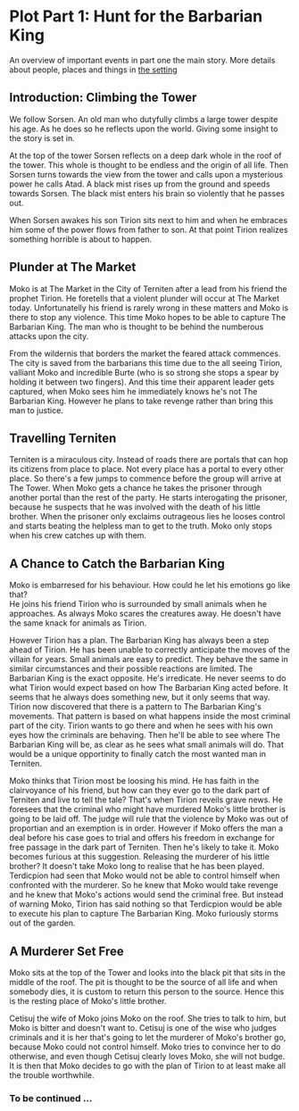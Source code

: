 Plot Part 1: Hunt for the Barbarian King
=====================================

An overview of important events in part one the main story. More details about people, places and things in [the setting](../setting/index.md)


Introduction: Climbing the Tower
--------------------------------

We follow Sorsen. An old man who dutyfully climbs a large tower despite his age.
As he does so he reflects upon the world. Giving some insight to the story is set in.

At the top of the tower Sorsen reflects on a deep dark whole in the roof of the tower.
This whole is thought to be endless and the origin of all life.
Then Sorsen turns towards the view from the tower and calls upon a mysterious power he calls Atad.
A black mist rises up from the ground and speeds towards Sorsen.
The black mist enters his brain so violently that he passes out.

When Sorsen awakes his son Tirion sits next to him and when he embraces him some of the power flows from father to son.
At that point Tirion realizes something horrible is about to happen.


Plunder at The Market
---------------------

Moko is at The Market in the City of Terniten after a lead from his friend the prophet Tirion.
He foretells that a violent plunder will occur at The Market today.
Unfortunatelly his friend is rarely wrong in these matters and Moko is there to stop any violence.
This time Moko hopes to be able to capture The Barbarian King.
The man who is thought to be behind the numberous attacks upon the city.

From the wildernis that borders the market the feared attack commences.
The city is saved from the barbarians this time due to the all seeing Tirion, valliant Moko and incredible Burte
(who is so strong she stops a spear by holding it between two fingers).
And this time their apparent leader gets captured, when Moko sees him he immediately knows he's not The Barbarian King.
However he plans to take revenge rather than bring this man to justice.


Travelling Terniten
-------------------

Terniten is a miraculous city. Instead of roads there are portals that can hop its citizens from place to place.
Not every place has a portal to every other place. So there's a few jumps to commence before the group will arrive at The Tower.
When Moko gets a chance he takes the prisoner through another portal than the rest of the party.
He starts interogating the prisoner, because he suspects that he was involved with the death of his little brother.
When the prisoner only exclaims outrageous lies he looses control and starts beating the helpless man to get to the truth.
Moko only stops when his crew catches up with them.


A Chance to Catch the Barbarian King
---------------------------------

Moko is embarresed for his behaviour. How could he let his emotions go like that?  
He joins his friend Tirion who is surrounded by small animals when he approaches.
As always Moko scares the creatures away. He doesn't have the same knack for animals as Tirion.

However Tirion has a plan.
The Barbarian King has always been a step ahead of Tirion. He has been unable to correctly anticipate the moves of the villain for years.
Small animals are easy to predict. They behave the same in similar circumstances and their possible reactions are limited.
The Barbarian King is the exact opposite. He's irredicate.
He never seems to do what Tirion would expect based on how The Barbarian King acted before.
It seems that he always does something new, but it only seems that way.
Tirion now discovered that there is a pattern to The Barbarian King's movements.
That pattern is based on what happens inside the most criminal part of the city.
Tirion wants to go there and when he sees with his own eyes how the criminals are behaving.
Then he'll be able to see where The Barbarian King will be, as clear as he sees what small animals will do.
That would be a unique opportinity to finally catch the most wanted man in Terniten.

Moko thinks that Tirion most be loosing his mind.
He has faith in the clairvoyance of his friend, but how can they ever go to the dark part of Terniten and live to tell the tale?
That's when Tirion reveils grave news. He foresees that the criminal who might have murdered Moko's little brother is going to be laid off.
The judge will rule that the violence by Moko was out of proportian and an exemption is in order.
However if Moko offers the man a deal before his case goes to trial and offers his freedom in exchange for free passage in the dark part of Terniten.
Then he's likely to take it.
Moko becomes furious at this suggestion. Releasing the murderer of his little brother?
It doesn't take Moko long to realise that he has been played.
Terdicpion had seen that Moko would not be able to control himself when confronted with the murderer.
So he knew that Moko would take revenge and he knew that Moko's actions would send the criminal free. 
But instead of warning Moko, Tirion has said nothing so that Terdicpion would be able to execute his plan to capture The Barbarian King.
Moko furiously storms out of the garden.


A Murderer Set Free
-------------------

Moko sits at the top of the Tower and looks into the black pit that sits in the middle of the roof.
The pit is thought to be the source of all life and when somebody dies,
it is custom to return this person to the source.
Hence this is the resting place of Moko's little brother.

Cetisuj the wife of Moko joins Moko on the roof. She tries to talk to him, but Moko is bitter and doesn't want to.
Cetisuj is one of the wise who judges criminals and it is her that's going to let the murderer of Moko's brother go,
because Moko could not control himself.
Moko tries to convince her to do otherwise, and even though Cetisuj clearly loves Moko, she will not budge.
It is then that Moko decides to go with the plan of Tirion to at least make all the trouble worthwhile.


### To be continued ...
